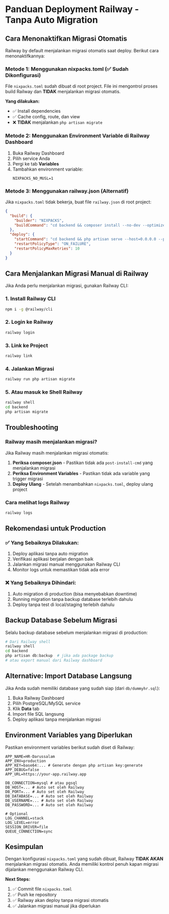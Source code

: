 # Panduan Deployment Railway - Tanpa Auto Migration

## Cara Menonaktifkan Migrasi Otomatis

Railway by default menjalankan migrasi otomatis saat deploy. Berikut cara menonaktifkannya:

### Metode 1: Menggunakan nixpacks.toml (✅ Sudah Dikonfigurasi)

File `nixpacks.toml` sudah dibuat di root project. File ini mengontrol proses build Railway dan **TIDAK** menjalankan migrasi otomatis.

**Yang dilakukan:**
- ✅ Install dependencies
- ✅ Cache config, route, dan view
- ❌ **TIDAK** menjalankan `php artisan migrate`

### Metode 2: Menggunakan Environment Variable di Railway Dashboard

1. Buka Railway Dashboard
2. Pilih service Anda
3. Pergi ke tab **Variables**
4. Tambahkan environment variable:
   ```
   NIXPACKS_NO_MUSL=1
   ```

### Metode 3: Menggunakan railway.json (Alternatif)

Jika `nixpacks.toml` tidak bekerja, buat file `railway.json` di root project:

```json
{
  "build": {
    "builder": "NIXPACKS",
    "buildCommand": "cd backend && composer install --no-dev --optimize-autoloader && php artisan config:cache && php artisan route:cache && php artisan view:cache"
  },
  "deploy": {
    "startCommand": "cd backend && php artisan serve --host=0.0.0.0 --port=${PORT:-8080}",
    "restartPolicyType": "ON_FAILURE",
    "restartPolicyMaxRetries": 10
  }
}
```

## Cara Menjalankan Migrasi Manual di Railway

Jika Anda perlu menjalankan migrasi, gunakan Railway CLI:

### 1. Install Railway CLI
```bash
npm i -g @railway/cli
```

### 2. Login ke Railway
```bash
railway login
```

### 3. Link ke Project
```bash
railway link
```

### 4. Jalankan Migrasi
```bash
railway run php artisan migrate
```

### 5. Atau masuk ke Shell Railway
```bash
railway shell
cd backend
php artisan migrate
```

## Troubleshooting

### Railway masih menjalankan migrasi?

Jika Railway masih menjalankan migrasi otomatis:

1. **Periksa composer.json** - Pastikan tidak ada `post-install-cmd` yang menjalankan migrasi
2. **Periksa Environment Variables** - Pastikan tidak ada variable yang trigger migrasi
3. **Deploy Ulang** - Setelah menambahkan `nixpacks.toml`, deploy ulang project

### Cara melihat logs Railway

```bash
railway logs
```

## Rekomendasi untuk Production

### ✅ **Yang Sebaiknya Dilakukan:**
1. Deploy aplikasi tanpa auto migration
2. Verifikasi aplikasi berjalan dengan baik
3. Jalankan migrasi manual menggunakan Railway CLI
4. Monitor logs untuk memastikan tidak ada error

### ❌ **Yang Sebaiknya Dihindari:**
1. Auto migration di production (bisa menyebabkan downtime)
2. Running migration tanpa backup database terlebih dahulu
3. Deploy tanpa test di local/staging terlebih dahulu

## Backup Database Sebelum Migrasi

Selalu backup database sebelum menjalankan migrasi di production:

```bash
# Dari Railway shell
railway shell
cd backend
php artisan db:backup  # jika ada package backup
# atau export manual dari Railway dashboard
```

## Alternative: Import Database Langsung

Jika Anda sudah memiliki database yang sudah siap (dari `db/dummyhr.sql`):

1. Buka Railway Dashboard
2. Pilih PostgreSQL/MySQL service
3. Klik **Data** tab
4. Import file SQL langsung
5. Deploy aplikasi tanpa menjalankan migrasi

## Environment Variables yang Diperlukan

Pastikan environment variables berikut sudah diset di Railway:

```env
APP_NAME=HR-Darussalam
APP_ENV=production
APP_KEY=base64:... # Generate dengan php artisan key:generate
APP_DEBUG=false
APP_URL=https://your-app.railway.app

DB_CONNECTION=mysql # atau pgsql
DB_HOST=... # Auto set oleh Railway
DB_PORT=... # Auto set oleh Railway
DB_DATABASE=... # Auto set oleh Railway
DB_USERNAME=... # Auto set oleh Railway
DB_PASSWORD=... # Auto set oleh Railway

# Optional
LOG_CHANNEL=stack
LOG_LEVEL=error
SESSION_DRIVER=file
QUEUE_CONNECTION=sync
```

## Kesimpulan

Dengan konfigurasi `nixpacks.toml` yang sudah dibuat, Railway **TIDAK AKAN** menjalankan migrasi otomatis. Anda memiliki kontrol penuh kapan migrasi dijalankan menggunakan Railway CLI.

**Next Steps:**
1. ✅ Commit file `nixpacks.toml`
2. ✅ Push ke repository
3. ✅ Railway akan deploy tanpa migrasi otomatis
4. ✅ Jalankan migrasi manual jika diperlukan

